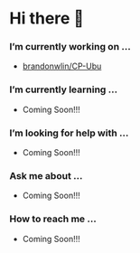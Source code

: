 # Hi there 👋

<!--
**brandonwlin/brandonwlin** is a ✨ _special_ ✨ repository because its `README.md` (this file) appears on your GitHub profile.

Here are some ideas to get you started:

- 🔭 I’m currently working on ...
- 🌱 I’m currently learning ...
- 👯 I’m looking to collaborate on ...
- 🤔 I’m looking for help with ...
- 💬 Ask me about ...
- 📫 How to reach me: ...
- 😄 Pronouns: ...
- ⚡ Fun fact: ...
-->

### I’m currently working on ...  
- [brandonwlin/CP-Ubu](https://github.com/brandonwlin/CP-Ubu)
### I’m currently learning ...
- Coming Soon!!!
### I’m looking for help with ...  
- Coming Soon!!!
### Ask me about ...
- Coming Soon!!!
### How to reach me ...
- Coming Soon!!!
